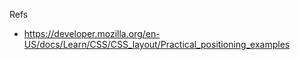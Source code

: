 Refs

* https://developer.mozilla.org/en-US/docs/Learn/CSS/CSS_layout/Practical_positioning_examples
